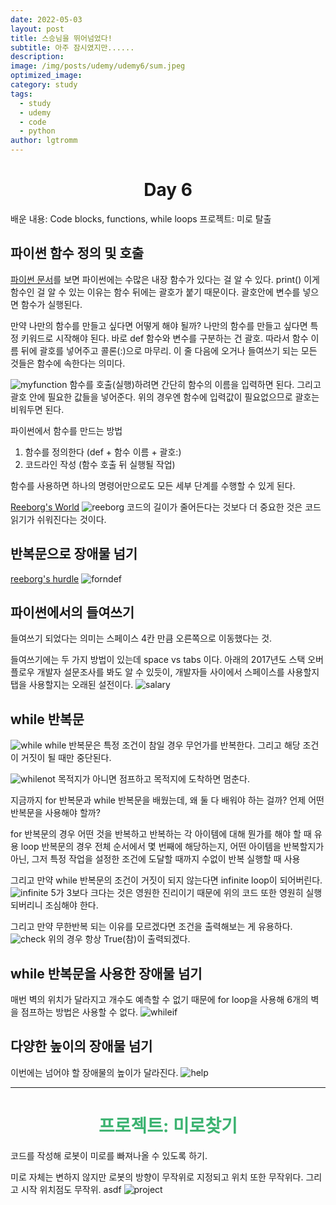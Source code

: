 ```yaml
---
date: 2022-05-03
layout: post
title: 스승님을 뛰어넘었다!
subtitle: 아주 잠시였지만......
description: 
image: /img/posts/udemy/udemy6/sum.jpeg
optimized_image:
category: study
tags:
  - study
  - udemy
  - code
  - python
author: lgtromm
---
```

<h1 style="text-align: center">Day 6</h1>
배운 내용: Code blocks, functions, while loops 
프로젝트: 미로 탈출

## 파이썬 함수 정의 및 호출
[파이썬 문서](https://docs.python.org/3/library/functions.html)를 보면 파이썬에는 수많은 내장 함수가 있다는 걸 알 수 있다. print() 이게 함수인 걸 알 수 있는 이유는 함수 뒤에는 괄호가 붙기 때문이다. 괄호안에 변수를 넣으면 함수가 실행된다. 

만약 나만의 함수를 만들고 싶다면 어떻게 해야 될까? 나만의 함수를 만들고 싶다면 특정 키워드로 시작해야 된다. 바로 def
함수와 변수를 구분하는 건 괄호. 따라서 함수 이름 뒤에 괄호를 넣어주고 콜론(:)으로 마무리. 이 줄 다음에 오거나 들여쓰기 되는 모든 것들은 함수에 속한다는 의미다.

![myfunction](/img/posts/udemy6/myfunction.png)
함수를 호출(실행)하려면 간단히 함수의 이름을 입력하면 된다. 그리고 괄호 안에 필요한 값들을 넣어준다. 위의 경우엔 함수에 입력값이 필요없으므로 괄호는 비워두면 된다.

파이썬에서 함수를 만드는 방법
1. 함수를 정의한다 (def + 함수 이름 + 괄호:)
2. 코드라인 작성 (함수 호출 뒤 실행될 작업)

함수를 사용하면 하나의 명령어만으로도 모든 세부 단계를 수행할 수 있게 된다.

[Reeborg's World](https://reeborg.ca/reeborg.html?lang=en&mode=python&menu=worlds%2Fmenus%2Freeborg_intro_en.json&name=Alone&url=worlds%2Ftutorial_en%2Falone.json)
![reeborg](/img/posts/udemy6/reeborg.png)
코드의 길이가 줄어든다는 것보다 더 중요한 것은 코드 읽기가 쉬워진다는 것이다.

## 반복문으로 장애물 넘기
[reeborg's hurdle](https://reeborg.ca/reeborg.html?lang=en&mode=python&menu=worlds%2Fmenus%2Freeborg_intro_en.json&name=Hurdle%201&url=worlds%2Ftutorial_en%2Fhurdle1.json)
![forndef](/img/posts/udemy6/forndef.png)

## 파이썬에서의 들여쓰기
들여쓰기 되었다는 의미는 스페이스 4칸 만큼 오른쪽으로 이동했다는 것.

들여쓰기에는 두 가지 방법이 있는데 space vs tabs 이다. 아래의 2017년도 스택 오버 플로우 개발자 설문조사를 봐도 알 수 있듯이, 개발자들 사이에서 스페이스를 사용할지 탭을 사용할지는 오래된 설전이다. 
![salary](/img/posts/udemy6/salary.png)

## while 반복문
![while](/img/posts/udemy6/while.png)
while 반복문은 특정 조건이 참일 경우 무언가를 반복한다. 그리고 해당 조건이 거짓이 될 때만 중단된다.

![whilenot](/img/posts/udemy6/whilenot.png)
목적지가 아니면 점프하고 목적지에 도착하면 멈춘다.

지금까지 for 반복문과 while 반복문을 배웠는데, 왜 둘 다 배워야 하는 걸까? 언제 어떤 반복문을 사용해야 할까?

for 반복문의 경우 어떤 것을 반복하고 반복하는 각 아이템에 대해 뭔가를 해야 할 때 유용
loop 반복문의 경우 전체 순서에서 몇 번째에 해당하는지, 어떤 아이템을 반복할지가 아닌, 그저 특정 작업을 설정한 조건에 도달할 때까지 수없이 반복 실행할 때 사용

그리고 만약 while 반복문의 조건이 거짓이 되지 않는다면 infinite loop이 되어버린다. 
![infinite](/img/posts/udemy6/infinite.png)
5가 3보다 크다는 것은 영원한 진리이기 때문에 위의 코드 또한 영원히 실행되버리니 조심해야 한다.

그리고 만약 무한반복 되는 이유를 모르겠다면 조건을 출력해보는 게 유용하다. 
![check](/img/posts/udemy6/check.png)
위의 경우 항상 True(참)이 출력되겠다.

## while 반복문을 사용한 장애물 넘기
매번 벽의 위치가 달라지고 개수도 예측할 수 없기 때문에 for loop을 사용해 6개의 벽을 점프하는 방법은 사용할 수 없다.
![whileif](/img/posts/udemy6/whileif.png)

## 다양한 높이의 장애물 넘기
이번에는 넘어야 할 장애물의 높이가 달라진다. 
![help](/img/posts/udemy6/help.png) 

---

<h1 style="text-align:center; color: MediumSeaGreen" > 프로젝트: 미로찾기 </h1>
코드를 작성해 로봇이 미로를 빠져나올 수 있도록 하기.

미로 자체는 변하지 않지만 로봇의 방향이 무작위로 지정되고 위치 또한 무작위다. 그리고 시작 위치점도 무작위. asdf
![project](/img/posts/udemy6/project.png)